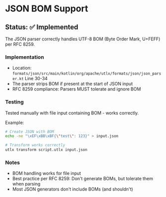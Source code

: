 # JSON BOM Support

## Status: ✅ Implemented

The JSON parser correctly handles UTF-8 BOM (Byte Order Mark, U+FEFF) per RFC 8259.

### Implementation
- Location: `formats/json/src/main/kotlin/org/apache/utlx/formats/json/json_parser.kt` Line 30-34
- The parser strips BOM if present at the start of JSON input
- RFC 8259 compliance: Parsers MUST tolerate and ignore BOM

### Testing
Tested manually with file input containing BOM - works correctly.

Example:
```bash
# Create JSON with BOM
echo -ne "\xEF\xBB\xBF{\"test\": 123}" > input.json

# Transform works correctly
utlx transform script.utlx input.json
```

### Notes
- BOM handling works for file input
- Best practice per RFC 8259: Don't generate BOMs, but tolerate them when parsing
- Most JSON generators don't include BOMs (and shouldn't)
